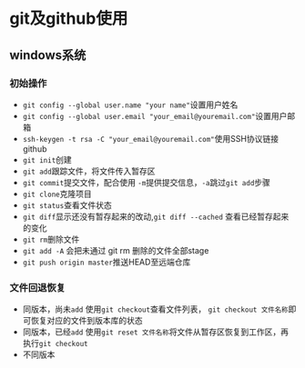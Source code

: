 # git及github使用
## windows系统
### 初始操作
- `git config --global user.name "your name"`设置用户姓名
- `git config --global user.email "your_email@youremail.com"`设置用户邮箱
- `ssh-keygen -t rsa -C "your_email@youremail.com"`使用SSH协议链接github
- `git init`创建
- `git add`跟踪文件，将文件传入暂存区
- `git commit`提交文件，配合使用 `-m`提供提交信息，`-a`跳过`git add`步骤
- `git clone`克隆项目
- `git status`查看文件状态
- `git diff`显示还没有暂存起来的改动,`git diff --cached` 查看已经暂存起来的变化
- `git rm`删除文件
- `git add -A` 会把未通过 git rm 删除的文件全部stage
- `git push origin master`推送HEAD至远端仓库


### 文件回退恢复
- 同版本，尚未`add`
    使用`git checkout`查看文件列表， `git checkout 文件名称`即可恢复对应的文件到版本库的状态
- 同版本，已经`add`
    使用`git reset 文件名称`将文件从暂存区恢复到工作区，再执行`git checkout`
- 不同版本
